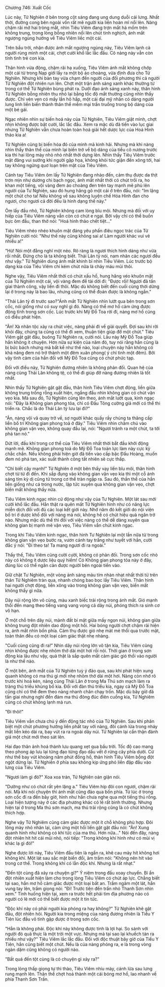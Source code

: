 




Chương 746: Xuất Cốc




Lúc này, Tử Nghiên ở bên trong cột sáng đang ung dung duỗi cái lưng. Nhất thời, đường cong bên ngoài vốn rất mê người kia liền hoàn mĩ nổi lên. Nàng chậm rãi mở hai tròng mắt, nhìn Tiêu Viêm đang trợn mắt há mồm trên không trung, trong lòng bỗng nhiên nổi lên chút tinh nghịch, ánh mắt ngượng ngùng hướng về Tiêu Viêm liếc một cái.

Trên bầu trời, nhận được ánh mắt ngượng ngùng này, Tiêu Viêm lạnh cả người rùng mình một cái, chợt cười khổ lắc lắc đầu. Cô nàng này vẫn còn tính tình trẻ con kia.

Thân hình vừa động, chậm rãi hạ xuống, Tiêu Viêm ánh mắt không chớp một cái từ trong Nạp giới lấy ra một bộ áo choàng, vừa định đưa cho Tử Nghiên. Nhưng khi bàn tay vừa chạm đến người của đối phương thì cả người Tử Nghiên đột nhiên run lên. Chợt một trận ánh sáng xanh khác thường từ trong cơ thể Tử Nghiên bùng phát ra. Dưới đạo ánh sáng xanh này, thân hình Tử Nghiên bỗng nhiên thu nhỏ lại bằng tốc độ mắt thường cũng nhìn thấy được. Chỉ vẻn vẹn có mấy lần hô hấp, một cái đại mỹ nhân có dáng người lung linh liền biến thành thân thể mềm mại trần truồng trong bộ dáng của một bé gái.

Ngạc nhiên nhìn sự biến hoá này của Tử Nghiên, Tiêu Viêm giật mình, chợt nhịn không được bật cười, lắc lắc đầu. Xem ra mặc dù đã tiến vào lục giai nhưng Tử Nghiên vẫn chưa hoàn toàn hoá giải hết dược lực của Hoá Hình thảo kia a!

Tử Nghiên cũng bị biến hóa đó của mình mà kinh hãi. Nhưng mà khi nàng nhìn thấy thân thể của mình lại biến trở về bộ dáng của tiểu cô nương trước kia thì hai lông mày nhỏ nhỏ nhất thời dựng lên. Nhìn thấy Tiêu Viêm trước mặt đăng vui sướng khi người gặp họa, không khỏi tức giận đến xông tới, hai tay không ngừng quơ loạn trên mặt của Tiêu Viêm.

Cánh tay Tiêu Viêm ôm lấy Tử Nghiên đang nhào đến, cảm thụ được da thịt trơn mịn như dương chi bạch ngọc, ánh mắt nhất thời có chút trồi ra, ho khan một tiếng, vội vàng đem áo choàng đen trên tay mạnh mẽ phủ lên người của Tư Nghiên, sau đó hung hăng gõ một cái ở trên đầu, nói: "Im lặng một chút cho ta! Nếu không về sau không luyện chế Hóa Hình đan cho ngươi, cho ngươi cả đời đều là hình dạng thế này."

Ôm lấy đầu nhỏ, Tử Nghiên không cam lòng bĩu môi. Nhưng mà đối với uy hiếp của Tiêu Viêm nàng vẫn còn có chút e ngại. Bởi vậy chỉ có thể buồn bực ôm đầu, than thở nói: "Hoá hình thảo chết tiệt…"

Tiêu Viêm nhéo nhéo khuôn mặt đáng yêu phấn điêu ngọc trác của Tử Nghiên cười nói: "Như thế này cũng không sai a! Làm người khác vui vẻ nhiều a!"

"Hừ! Nói một đằng nghĩ một nẻo. Rõ ràng là ngươi thích hình dáng như vừa rồi nhất. Đừng cho là ta không biết. Thải Lân tỷ nói, nam nhân các ngươi đều như vậy." Tử Nghiên dùng ánh mắt khinh bỉ nhìn Tiêu Viêm. Lúc trước bộ dạng kia của Tiêu Viêm chỉ kém chút nữa là chảy máu mũi thôi.

Nghe vậy, Tiêu Viêm nhất thời có chút xấu hổ, hung hăng véo khuôn mặt của Tử Nghiên một cái, vội vàng đem đề tài dời đi: "Được rồi! Ngươi đã tấn giai thành công, vậy liền đi thôi. Mặc dù không biết đến cuối cùng thời dừng lại ở trong này là bao lâu, nhưng cũng có thể đoán được là không ngắn."

"Thải Lân tỷ đi trước sao?"Ánh mắt Tử Nghiên nhìn lướt qua bên trong sơn cốc, nói giống như có suy nghĩ gì đó. Nàng có thể mơ hồ cảm ứng được động tĩnh trong sơn cốc. Lúc trước khi Mỹ Đỗ Toa rời đi, nàng mơ hồ cũng có điều phát hiện.

"Ân! Xà nhân tộc xảy ra chút việc, nàng phải đi về giải quyết. Đợi sau khi rời khỏi đây, chúng ta cũng có thể đi xem, thuận tiện giúp đỡ một chút." Tiêu Viêm gật gật đầu, buông Tử Nghiên ra, cười nói. Lâu này Mỹ Đỗ Toa giúp hắn không ít chuyện. Hơn nữa sự kiện của năm đó, tuy nói rằng hắn cũng là bị bức bách nhưng mà bất kể như thế nào, loại chuyện này hắn không có khả năng đem nó trở thành một đêm xuân phong( ý chỉ tình một đêm). Bởi vậy tình cảm của hắn đối với Mỹ Đỗ Toa cũng có chút phức tạp.

Đối với điều này, Tử Nghiên đương nhiên là không phản đối. Quan hệ của nàng cùng Thải Lân không tệ, có thể đi giúp đỡ nàng đương nhiên là tốt nhất.

Nhìn thấy Tử Nghiên gật gật đầu, thân hình Tiêu Viêm chợt động, liền giữa không trung trống rỗng xuất hiện, ngẩng đầu nhìn không gian có chút vặn vẹo kia. Mà sau đó, Tử Nghiên cũng lên theo, ánh mắt lướt qua, kinh ngạc nói: "Đây là Không gian phong tỏa, chỉ có Đấu Tông cường giả mới có thể thi triển ra. Chắc là do Thải Lân tỷ lưu lại đi?"

"Ân, nàng vội vã quay trở về, sợ người khác quấy rầy chúng ta thăng cấp liền bố trí Không gian phong toả ở đây." Tiêu Viêm nhìn chăm chú vào không gian vặn vẹo, không quay đầu lại, nói: "Ngươi tránh ra một chút, ta tới phá tan nó."

Dứt lời, đấu khí trong cơ thể của Tiêu Viêm nhất thời bắt đầu khởi động mạnh mẽ. Không gian phong toả do Mỹ Đỗ Toa toàn lực làm này cực kỳ chắc chắn. Nếu không phải hiện giờ đã tiến vào cấp bậc Đấu Hoàng, muốn đem nó phá tan, xác suất thành công tất nhiên sẽ cực thấp.

"Chỉ biết cậy mạnh!" Tử Nghiên ở một bên thấy vạy liền bĩu môi, thân hình chợt từ từ đi đến. Khi sắp đụng vào không gian vặn vẹo kia thì một cỗ ánh sáng tím kỳ dị cũng từ trong cơ thể tràn ngập ra. Sau đó, thần thể của hắn liền giống như cá trong nước, lập tức xuyên qua không gian vặn vẹo, chợt biến mất không thấy nữa.

Tiêu Viêm kinh ngạc nhìn cử động như vậy của Tư Nghiên. Một lát sau mới cười khổ lắc đầu. Hắn thật ra quên mất Tử Nghiên hình như có năng lực miễn dịch đối với đủ các loại kết giới này. Nhớ năm đó kết giới do nội viện bố trí ở dược khố đối với nàng mà nói, không hề có chút hiệu quả ngăn trở nào. Nhưng mặc dù thế thì đối với việc nàng có thể dễ dàng xuyên qua không gian bị mạnh mẽ vặn vẹo, Tiêu Viêm vẫn chút kinh ngạc.

Trong khi Tiêu Viêm kinh ngạc, thân hình Tư Nghiên lại một lần nữa từ trong không gian vặn vẹo bước ra, vươn cánh tay trắng như tuyết với hắn, cười đắc ý nói: "Đi theo ta! Ta mang ngươi đi ra ngoài."

Thấy thế, Tiêu Viêm cũng cười cười, không có phản đối. Trong sơn cốc nhỏ này có không ít dược liệu quý hiếm! Có Không gian phong tỏa này ở đây, đúng lúc có thể ngăn cản được người bên ngoài tiến vào.

Giữ chặt Tư Nghiên, một vòng ánh sáng màu tím nhàn nhạt nhất thời từ trên thân Tử Nghiêm tràn qua, nhanh chóng bao bọc lấy Tiêu Viêm. Thân hình hai người chợt động, liền xông vào trong không gian vặn vẹo, biến mất không thấy gì nữa.

Dãy núi rộng lớn vô cùng, màu xanh biếc trải rộng trong ánh mắt. Gió mạnh thổi đến mang theo tiếng vang vang vọng cả dãy núi, phóng thích ra sinh cơ vô hạn.

Ở một chỗ trên dãy núi, mảnh đất bí mật giữa mấy ngọn núi, không gian giữa không trung đột nhiên dao động một hồi. Hai bóng người chợt chậm rãi hiện ra, ánh mắt nhìn bốn phía. Cảm thụ được gió nhẹ mát mẻ thổi qua trước mặt, toàn thân đều có một loại cảm giác thật nhẹ nhàng.

"Cuối cùng cũng đi ra!" Nhìn dãy núi rộng lớn vô tận kia, Tiêu Viêm cũng nhịn không được nhẹ nhõm thở dài một hơi rồi nói. Thời gian ở trong sơn động kia lâu như vậy, quả thật là sắp quên mất cảm giác gió thổi vào người là như thế nào.

Ở một bên, ánh mắt của Tử Nghiên tuỳ ý đảo qua, sau khi phát hiện xung quanh không có ma thú gì mới nhẹ nhõm thở dài một hơi. Nàng còn nhớ rõ trước khi hoá kén, nàng cùng Thải Lân ở trong Ma Thú sơn mạch làm ra tràng thú triều khủng bố kia. Đối với đàn thú triều kia, ngay cả Mỹ Đỗ Toa cũng chỉ có thể đem theo nàng nhanh chân chạy trốn. Mặc dù bây giờ đã tấn giai nhưng nghĩ đến đám ma thú đông đúc điên cuồng kia, Tử Nghiêm cũng có chút không lạnh mà run.

"Đi thôi!"

Tiêu Viêm vẫn chưa chú ý đến động tác nhỏ của Tử Nghiên. Sau khi phân biệt một chút phương hướng liền phất tay với nàng, đôi cánh lửa trong nháy mắt liền kéo dài ra, bay vút ra ra ngoài dãy núi. Tử Nghiên lại cẩn thận đánh giá một chút mới theo sát lên.

Hai đạo thân ảnh hoá thành lưu quang xẹt qua bầu trời. Tốc độ cao mang theo phong áp lưu lại từng đạo từng đạo dấu vết ở rừng cây phía dưới. Cứ như thế bay vút khoảng năm phút đồng hồ, thân hình Tiêu Viêm bỗng đột ngột dừng lại. Tử Nghiên ở phía sau không kịp ứng phó liền đập đầu vào lưng của Tiêu Viêm.

"Ngươi làm gì đó?" Xoa xoa trán, Tử Nghiên oán giận nói.

"Dường như có chút rất yên lặng a." Tiêu Viêm híp đôi con ngươi, chậm rãi nói. Mà khi nói chuyện thì ánh mắt cũng đảo qua bốn phía. Từ lúc ở trong sơn cốc đi ra đến bây giờ, hình như hắn chưa nghe qua một tiếng thú rống. Loại hiện tượng này ở các địa phương khác có lẽ rất bình thường. Nhưng hiện tại ở trong Ma thú sơn mạch, ma thú trải rộng cũng là có chút không thích hợp.

Nghe vậy Tử Nghiêm cũng cảm giác được một ít chỗ không phù hợp. Đôi lông mày nhỏ nhăn lại, cảm ứng một hồi liền gật gật đầu nói: "Ân! Xung quanh hình như không có khí tức của ma thú. Hơn nữa…" Nói đến đây, nàng đột nhiên hít hít cái mũi nhỏ, nói tiếp: "Trong không khí hình như có mùi vị khác lạ gì đó!"

Nghe được lời này, Tiêu Viêm đầu tiên là ngẩn ra, khẽ cau mày hít không hơi không khí. Một lát sau sắc mặt biến đổi, âm trầm nói: "Không nên hít vào trong cơ thể. Trong không khí có lẫn độc khí. Nhưng là rất nhạt."

"Đến tột cùng đã xảy ra chuyện gì?" Ý niệm trong đầu xoay chuyển. Bí ẩn đột nhiên xuất hiện làm cho trong lòng Tiêu Viêm có chút áp lực. Chẳng biết tại sao, hắn mơ hồ cảm giác được một loại bất an. Trầm ngâm một lát, hắn vung tay lên, trầm giọng nói: "Đi! Trước tiên đến trấn nhỏ Thanh Sơn nhìn xem." Tình huống hiện tại, xem ra trước hết phải tìm địa phương nào có người có lẽ mới có thể biết được một ít tin tức.

"Độc khí này có phải người kia phóng ra hay không?" Tử Nghiên khẽ gật đầu, đột nhiên hỏi. Người kia trong miệng của nàng đương nhiên là Tiểu Y Tiên lúc đầu vô tinh gặp được ở trong sơn cốc.

"Hẳn là không phải. Độc khí này không được tính là lợi hại. So sánh với người đó quả thực là một trời một vực. Nhưng mà tại sao lại khuếch tán ra nhiều như vậy?" Tiêu Viêm lắc lắc đầu. Đối với độc thuật bây giờ của Tiểu Y Tiên, hắn cũng biết một chút. Nếu là của nàng phóng ra, e là trong vòng ngàn dặm cũng không có người nào.

"Bất quá đến tột cùng là có chuyện gì xảy ra?"

Trong lòng thấp giọng tự thì thào, Tiêu Viêm nhíu mày, cánh lửa sau lưng rung mạnh lên. Thân thể chợt hoá thành một cái bóng mơ hồ, lao nhanh về phía Thanh Sơn Trấn.




